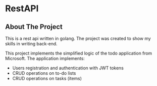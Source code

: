 # RestAPI
## About The Project

This is a rest api written in golang. The project was created to show my skills in writing back-end.

This project implements the simplified logic of the todo application from Microsoft. The application implements:

* Users registration and authentication with JWT tokens
* CRUD operations on to-do lists
* CRUD operations on tasks (items)
